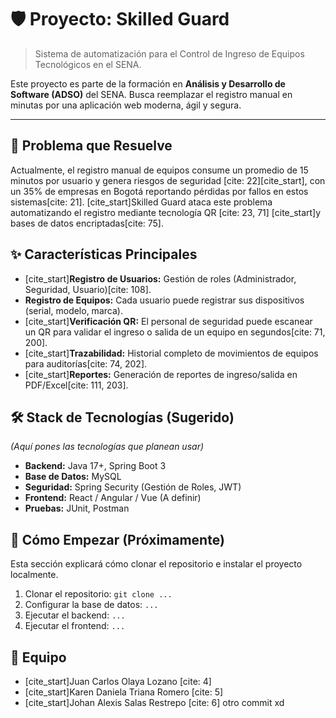 # 🛡️ Proyecto: Skilled Guard

> Sistema de automatización para el Control de Ingreso de Equipos Tecnológicos en el SENA.

Este proyecto es parte de la formación en **Análisis y Desarrollo de Software (ADSO)** del SENA. Busca reemplazar el registro manual en minutas por una aplicación web moderna, ágil y segura.

---

## 🎯 Problema que Resuelve

Actualmente, el registro manual de equipos consume un promedio de 15 minutos por usuario y genera riesgos de seguridad [cite: 22][cite_start], con un 35% de empresas en Bogotá reportando pérdidas por fallos en estos sistemas[cite: 21]. [cite_start]Skilled Guard ataca este problema automatizando el registro mediante tecnología QR [cite: 23, 71] [cite_start]y bases de datos encriptadas[cite: 75].

## ✨ Características Principales

- [cite_start]**Registro de Usuarios:** Gestión de roles (Administrador, Seguridad, Usuario)[cite: 108].
- **Registro de Equipos:** Cada usuario puede registrar sus dispositivos (serial, modelo, marca).
- [cite_start]**Verificación QR:** El personal de seguridad puede escanear un QR para validar el ingreso o salida de un equipo en segundos[cite: 71, 200].
- [cite_start]**Trazabilidad:** Historial completo de movimientos de equipos para auditorías[cite: 74, 202].
- [cite_start]**Reportes:** Generación de reportes de ingreso/salida en PDF/Excel[cite: 111, 203].

## 🛠️ Stack de Tecnologías (Sugerido)

_(Aquí pones las tecnologías que planean usar)_

- **Backend:** Java 17+, Spring Boot 3
- **Base de Datos:** MySQL
- **Seguridad:** Spring Security (Gestión de Roles, JWT)
- **Frontend:** React / Angular / Vue (A definir)
- **Pruebas:** JUnit, Postman

## 🚀 Cómo Empezar (Próximamente)

Esta sección explicará cómo clonar el repositorio e instalar el proyecto localmente.

1.  Clonar el repositorio: `git clone ...`
2.  Configurar la base de datos: `...`
3.  Ejecutar el backend: `...`
4.  Ejecutar el frontend: `...`

## 👥 Equipo

- [cite_start]Juan Carlos Olaya Lozano [cite: 4]
- [cite_start]Karen Daniela Triana Romero [cite: 5]
- [cite_start]Johan Alexis Salas Restrepo [cite: 6]
  otro commit xd
